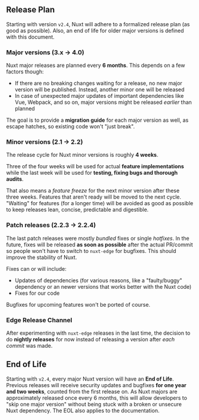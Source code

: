 ## Release Plan

Starting with version `v2.4`, Nuxt will adhere to a formalized release plan (as good as possible).
Also, an end of life for older major versions is defined with this document.

### Major versions (3.x -> 4.0)

Nuxt major releases are planned every **6 months**. This depends on a few factors though:

- If there are no breaking changes waiting for a release, no new major version will be published. Instead, another minor one will be released
- In case of unexpected major updates of important dependencies like Vue, Webpack, and so on, major versions might be released _earlier_ than planned

The goal is to provide a **migration guide** for each major version as well, as escape hatches, so existing code
won't "just break".

### Minor versions (2.1 -> 2.2)

The release cycle for Nuxt minor versions is roughly **4 weeks**.

Three of the four weeks will be used for actual **feature implementations** while the last week will be used for
**testing, fixing bugs and thorough audits**.

That also means a _feature freeze_ for the next minor version after these three weeks.
Features that aren't ready will be moved to the next cycle. "Waiting" for features
(for a longer time) will be avoided as good as possible to keep releases lean, concise, predictable and digestible.

### Patch releases (2.2.3 -> 2.2.4)

The last patch releases were mostly _bundled_ fixes or single _hotfixes_.
In the future, fixes will be released **as soon as possible** after the actual PR/commit so people won't have to switch to `nuxt-edge` for bugfixes. This should improve the stability of Nuxt.

Fixes can or will include:

- Updates of dependencies (for various reasons, like a "faulty/buggy" dependency or an newer versions that works better with the Nuxt code)
- Fixes for our code

Bugfixes for upcoming features won't be ported of course.

### Edge Release Channel

After experimenting with `nuxt-edge` releases in the last time, the decision to do **nightly releases** for now instead of
releasing a version after _each commit_ was made.

## End of Life

Starting with `v2.4`, every major Nuxt version will have an **End of Life**.
Previous releases will receive security updates and bugfixes **for one year and two weeks**, counted from the first release on.
As Nuxt majors are approximately released once every 6 months, this will allow developers to "skip one major version" without being stuck with a broken or unsecure Nuxt dependency.
The EOL also applies to the documentation.
